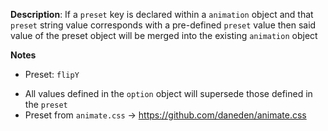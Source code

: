 __Description__: If a `preset` key is declared within a `animation` object and that `preset` string value corresponds with a pre-defined `preset` value then said value of the preset object will be merged into the existing `animation` object

__Notes__

+ Preset: `flipY`
- All values defined in the `option` object will supersede those defined in the `preset`
- Preset from `animate.css` -> https://github.com/daneden/animate.css